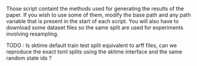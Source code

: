 Those script containt the methods used for generating the results of the paper. If you wish to use some of them, modify the base path and any path variable that is present in the start of each script.
You will also have to download some dataset files so the same split are used for experiments involving resampling.

TODO : Is sktime default train test split equivalent to arff files, can we reproduce the exact tsml splits using the sktime interface and the same random state ids ?